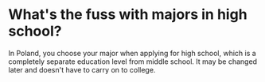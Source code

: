 # What's the fuss with majors in high school?

In Poland, you choose your major when applying for high school, which is a completely separate education level from middle school. It may be changed later and doesn't have to carry on to college.
